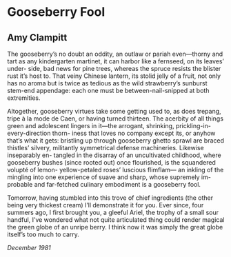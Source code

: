 # Gooseberry Fool
## Amy Clampitt
The gooseberry’s no doubt an oddity,
an outlaw or pariah even—thorny
and tart as any
kindergarten martinet, it can harbor
like a fernseed, on its leaves’ under-
side, bad news for pine trees,
whereas the spruce
resists the blister rust
it’s host to. That veiny Chinese
lantern, its stolid jelly
of a fruit, not only has
no aroma but is twice as tedious
as the wild strawberry’s sunburst
stem-end appendage: each one must
be between-nail-snipped at both extremities.

Altogether, gooseberry virtues
take some getting
used to, as does trepang,
tripe à la mode de Caen,
or having turned thirteen.
The acerbity of all things green
and adolescent lingers in
it—the arrogant, shrinking,
prickling-in-every-direction thorn-
iness that loves no company except its,
or anyhow that’s what it gets:
bristling up through gooseberry ghetto sprawl
are braced thistles’ silvery, militantly symmetrical
defense machineries. Likewise inseparably en-
tangled in the disarray of an
uncultivated childhood, where gooseberry bushes (since
rooted out) once flourished, is
the squandered volupté of lemon-
yellow-petaled roses’ luscious flimflam—
an inkling of the mingling into one experience
of suave and sharp, whose supremely im-
probable and far-fetched culinary
embodiment is a gooseberry fool.

Tomorrow, having stumbled into
this trove of chief ingredients
(the other being very thickest cream)
I’ll demonstrate it for you. Ever since,
four summers ago, I first brought you,
a gleeful Ariel, the trophy
of a small sour handful,
I’ve wondered what not quite articulated thing
could render magical
the green globe of an unripe berry.
I think now it was simply
the great globe itself’s too much to carry.


 _December 1981_